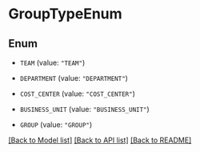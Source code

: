 # GroupTypeEnum

## Enum


* `TEAM` (value: `"TEAM"`)

* `DEPARTMENT` (value: `"DEPARTMENT"`)

* `COST_CENTER` (value: `"COST_CENTER"`)

* `BUSINESS_UNIT` (value: `"BUSINESS_UNIT"`)

* `GROUP` (value: `"GROUP"`)


[[Back to Model list]](../README.md#documentation-for-models) [[Back to API list]](../README.md#documentation-for-api-endpoints) [[Back to README]](../README.md)


